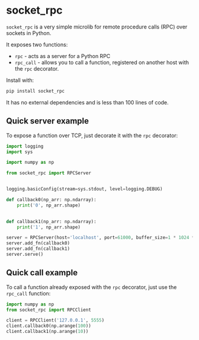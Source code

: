 # socket_rpc

`socket_rpc` is a very simple microlib for remote procedure calls (RPC) over sockets in Python. 

It exposes two functions: 
- `rpc` - acts as a server for a Python RPC
- `rpc_call` - allows you to call a function, registered on another host with the `rpc` decorator.

Install with:

```bash
pip install socket_rpc
```

It has no external dependencies and is less than 100 lines of code.

## Quick server example

To expose a function over TCP, just decorate it with the `rpc` decorator:

```python
import logging
import sys

import numpy as np

from socket_rpc import RPCServer


logging.basicConfig(stream=sys.stdout, level=logging.DEBUG)

def callback0(np_arr: np.ndarray):
    print('0', np_arr.shape)
    

def callback1(np_arr: np.ndarray):
    print('1', np_arr.shape)

server = RPCServer(host='localhost', port=61000, buffer_size=1 * 1024 * 1024)
server.add_fn(callback0)
server.add_fn(callback1)
server.serve()

```

## Quick call example

To call a function already exposed with the `rpc` decorator, just use the `rpc_call` function:

```python
import numpy as np
from socket_rpc import RPCClient

client = RPCClient('127.0.0.1', 5555)
client.callback0(np.arange(100))
client.callback1(np.arange(10))
```
